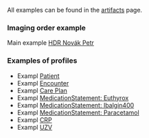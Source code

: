 All examples can be found in the [artifacts](artifacts.html) page.

### Imaging order example

Main example [HDR Novák Petr](Bundle-DischargeBundle-Novak-Petr.html) 


### Examples of profiles

 - Exampl [Patient](Patient-3f85726c-ad2f-441b-89ce-100000000000.html)
 - Exampl [Encounter](Encounter-10f5c49e-086d-4016-8dd1-b555306bf620.html)
 - Exampl [Care Plan](CarePlan-9c913d06-84fe-4d35-b35b-8b0c7965f535.html)
 - Exampl [MedicationStatement: Euthyrox](MedicationStatement-47472c99-09bf-4007-bfaa-16c9665ae090.html)
 - Exampl [MedicationStatement: Ibalgin400](Medication-med-Ibalgin400.html)
 - Exampl [MedicationStatement: Paracetamol](Medication-med-paracetamol.html)
 - Exampl [CRP](Observation-Observation-CRP-Novak.html)
 - Exampl [UZV](Observation-Observation-UZV-Novak.html)
 

